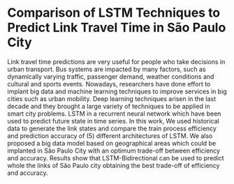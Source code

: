 # Comparison of LSTM Techniques to Predict Link Travel Time in São Paulo City

Link travel time predictions are very useful for people who take decisions in urban transport. Bus systems are impacted by many factors, such as dynamically varying traffic, passenger demand, weather conditions and cultural and sports events.  Nowadays, researchers have done effort to implant big data and machine learning techniques to improve services in big cities such as urban mobility. Deep learning techniques arisen in the last decade and they brought a large variety of techniques to be applied in smart city problems. LSTM in a recurrent neural network which have been used to predict future state in time series. In this work, We used historical data to generate the link states and compare the train process efficiency and prediction accuracy of (5) different architectures of LSTM. We also proposed a big data model based on geographical areas which could be implanted in São Paulo City with an optimum trade-off between efficiency and accuracy. Results show that LSTM-Bidirectional can be used to predict whole the links of São Paulo city obtaining the best trade-off of efficiency and accuracy.
